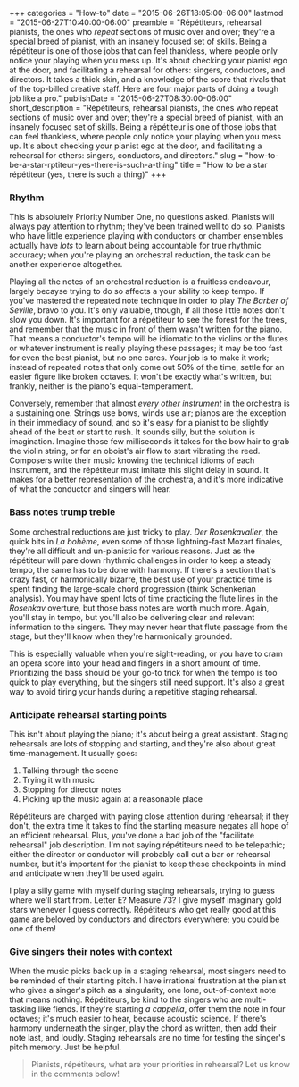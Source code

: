 +++
categories = "How-to"
date = "2015-06-26T18:05:00-06:00"
lastmod = "2015-06-27T10:40:00-06:00"
preamble = "Répétiteurs, rehearsal pianists, the ones who *repeat* sections of music over and over; they're a special breed of pianist, with an insanely focused set of skills. Being a répétiteur is one of those jobs that can feel thankless, where people only notice your playing when you mess up. It's about checking your pianist ego at the door, and facilitating a rehearsal for others: singers, conductors, and directors. It takes a thick skin, and a knowledge of the score that rivals that of the top-billed creative staff. Here are four major parts of doing a tough job like a pro."
publishDate = "2015-06-27T08:30:00-06:00"
short_description = "Répétiteurs, rehearsal pianists, the ones who repeat sections of music over and over; they&#039;re a special breed of pianist, with an insanely focused set of skills. Being a répétiteur is one of those jobs that can feel thankless, where people only notice your playing when you mess up. It&#039;s about checking your pianist ego at the door, and facilitating a rehearsal for others: singers, conductors, and directors."
slug = "how-to-be-a-star-rptiteur-yes-there-is-such-a-thing"
title = "How to be a star répétiteur (yes, there is such a thing)"
+++

### Rhythm

This is absolutely Priority Number One, no questions asked. Pianists will always pay attention to rhythm; they've been trained well to do so. Pianists who have little experience playing with conductors or chamber ensembles actually have *lots* to learn about being accountable for true rhythmic accuracy; when you're playing an orchestral reduction, the task can be another experience altogether.

Playing all the notes of an orchestral reduction is a fruitless endeavour, largely becayse trying to do so affects a your ability to keep tempo. If you've mastered the repeated note technique in order to play *The Barber of Seville*, bravo to you. It's only valuable, though, if all those little notes don't slow you down. It's important for a répétiteur to see the forest for the trees, and remember that the music in front of them wasn't written for the piano. That means a conductor's tempo will be idiomatic to the violins or the flutes or whatever instrument is really playing these passages; it may be too fast for even the best pianist, but no one cares. Your job is to make it work; instead of repeated notes that only come out 50% of the time, settle for an easier figure like broken octaves. It won't be exactly what's written, but frankly, neither is the piano's equal-temperament.

Conversely, remember that almost *every other instrument* in the orchestra is a sustaining one. Strings use bows, winds use air; pianos are the exception in their immediacy of sound, and so it's easy for a pianist to be slightly ahead of the beat or start to rush. It sounds silly, but the solution is imagination. Imagine those few milliseconds it takes for the bow hair to grab the violin string, or for an oboist's air flow to start vibrating the reed. Composers write their music knowing the technical idioms of each instrument, and the répétiteur must imitate this slight delay in sound. It makes for a better representation of the orchestra, and it's more indicative of what the conductor and singers will hear.

### Bass notes trump treble

Some orchestral reductions are just tricky to play. *Der Rosenkavalier*, the quick bits in *La bohème*, even some of those lightning-fast Mozart finales, they're all difficult and un-pianistic for various reasons. Just as the répétiteur will pare down rhythmic challenges in order to keep a steady tempo, the same has to be done with harmony. If there's a section that's crazy fast, or harmonically bizarre, the best use of your practice time is spent finding the large-scale chord progression (think Schenkerian analysis). You may have spent lots of time practicing the flute lines in the *Rosenkav* overture, but those bass notes are worth much more. Again, you'll stay in tempo, but you'll also be delivering clear and relevant information to the singers. They may never hear that flute passage from the stage, but they'll know when they're harmonically grounded.

This is especially valuable when you're sight-reading, or you have to cram an opera score into your head and fingers in a short amount of time. Prioritizing the bass should be your go-to trick for when the tempo is too quick to play everything, but the singers still need support. It's also a great way to avoid tiring your hands during a repetitive staging rehearsal.

### Anticipate rehearsal starting points

This isn't about playing the piano; it's about being a great assistant. Staging rehearsals are lots of stopping and starting, and they're also about great time-management. It usually goes:

1. Talking through the scene
2. Trying it with music
3. Stopping for director notes
4. Picking up the music again at a reasonable place

Répétiteurs are charged with paying close attention during rehearsal; if they don't, the extra time it takes to find the starting measure negates all hope of an efficient rehearsal. Plus, you've done a bad job of the "facilitate rehearsal" job description. I'm not saying répétiteurs need to be telepathic; either the director or conductor will probably call out a bar or rehearsal number, but it's important for the pianist to keep these checkpoints in mind and anticipate when they'll be used again. 

I play a silly game with myself during staging rehearsals, trying to guess where we'll start from. Letter E? Measure 73? I give myself imaginary gold stars whenever I guess correctly. Répétiteurs who get really good at this game are beloved by conductors and directors everywhere; you could be one of them!

### Give singers their notes with context

When the music picks back up in a staging rehearsal, most singers need to be reminded of their starting pitch. I have irrational frustration at the pianist who gives a singer's pitch as a singularity, one lone, out-of-context note that means nothing. Répétiteurs, be kind to the singers who are multi-tasking like fiends. If they're starting *a cappella*, offer them the note in four octaves; it's much easier to hear, because acoustic science. If there's harmony underneath the singer, play the chord as written, then add their note last, and loudly. Staging rehearsals are no time for testing the singer's pitch memory. Just be helpful.

> Pianists, répétiteurs, what are your priorities in rehearsal? Let us know in the comments below!
